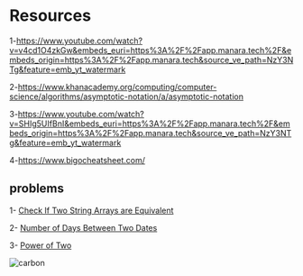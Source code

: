 # Resources 
1-https://www.youtube.com/watch?v=v4cd1O4zkGw&embeds_euri=https%3A%2F%2Fapp.manara.tech%2F&embeds_origin=https%3A%2F%2Fapp.manara.tech&source_ve_path=NzY3NTg&feature=emb_yt_watermark

2-https://www.khanacademy.org/computing/computer-science/algorithms/asymptotic-notation/a/asymptotic-notation

3-https://www.youtube.com/watch?v=SHIg5UIfBnI&embeds_euri=https%3A%2F%2Fapp.manara.tech%2F&embeds_origin=https%3A%2F%2Fapp.manara.tech&source_ve_path=NzY3NTg&feature=emb_yt_watermark

4-https://www.bigocheatsheet.com/


## problems 

1- [Check If Two String Arrays are Equivalent](https://leetcode.com/problems/check-if-two-string-arrays-are-equivalent/)

2- [Number of Days Between Two Dates](https://leetcode.com/problems/number-of-days-between-two-dates/)

3- [Power of Two](https://leetcode.com/problems/power-of-two/)


![carbon](https://user-images.githubusercontent.com/113154901/236107576-79bae02d-7b21-465f-946d-e2b509cf0729.png)
